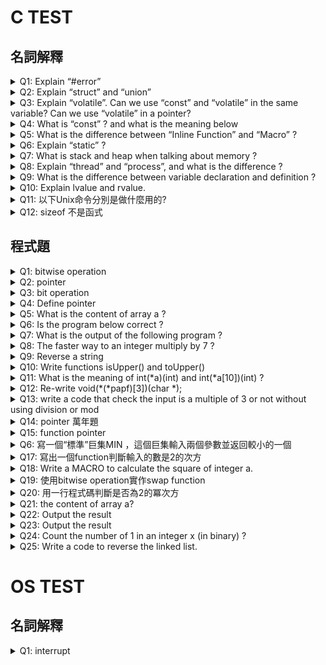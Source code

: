 # C TEST
## 名詞解釋
<details>
<summary>Q1: Explain “#error”</summary>

可以用來強制中斷編譯器並且輸出訊息，這是寫給編譯器看的，通常搭配 Cflag,CXXflag 使用，在編譯時中斷錯誤的流程。#error預處理程序指令用於指示錯誤。如果找到#error指令編譯器將發出致命錯誤，並且跳過進一步的編譯過程。
以下是在 glibc 中可見的範例
<pre><code>#if !defined(__cplusplus)
#error C++ compiler required.
#endif
</code></pre>
</details>

<details>
<summary>Q2: Explain “struct” and “union”</summary>
struct =
在 C 上
自訂一種資料型態裡面可以包含多種資料型態，並且會按照程式中定義時擺放的順序在內存中排序，按照宣告的順序擺放。編譯器會自動為struct的成員分配空間。
在 C++ 上 struct 被擴展到可以內建 method ，跟 class 的意義非常類似，只是繼承與存取權限預設皆為 public 相反的 class 預設為 private，以及 class 有 template 的擴充 struct 沒有

union 一種特殊的所有內容都從內存開頭開始存取的資料型態，並且他的大小由內部最大的那個資料型態來定義。會用同一個存儲空間，只能存儲最後一個成員訊息。只給其中一個成員給值而使用其他值就會壞掉

補充：
typedef:保留字。可以為資料型態建立別名。ex: typedef unsigned uint; typedef int (*CMP)(int,int)
enum: C語言提供自定型態為enum，是一組由識別字所代表的整數常數。除非特別指定，不然都是由0開始，接下來遞增1。ex: enum week{Sunday,Monday,Tuesday,Wednesday,Thursday,Friday,Saturday};

</details>

<details>
<summary>Q3: Explain “volatile”. Can we use “const” and “volatile” in the same variable? Can we use “volatile” in a pointer?</summary>
volatile 加在變數前面。是在指示編譯器每次對該變數進行存取時都要「立即更新」，不應該對其做任何最佳化。
因為有時候變數會先放在CPU register中沒被寫到mem裡，若有其他人要透過他反應便會壞掉。用volatile就可確保變數可以馬上反應
可以跟 const 合用，假設你要(監看)一個 CPU flag 時就是不錯的時機。


Extend

一個定義為 volatile 的變量是說這變量可能會被意想不到地改變（尤其在嵌入式系統），因此編譯器不會去假設這個變量的值了。精確地說就是，優化器不會將其優化，而是在用到這個變量時必須每次都重新讀取這個變量的值，不是使用保存在暫存器裡的備份。
下面是 volatile 變量的幾個例子︰
1. 並行設備的硬體暫存器 (如︰狀態暫存器)
2. 一個中斷服務子程序中會訪問到的非自動變數(Non-automatic variables)
3. 多執行緒中共享的變數
是的。一個例子是只讀的狀態寄存器（不應該被程式修改，但有可能被硬體修改，比如interrupt routine）。它是 volatile 因為它可能被意想不到地改變。它是 const 因為程序不應該試圖去修改它。
是的。比如當一個中斷服務的子程序修改一個指向buffer的pointer時。
</details>

<details>
<summary>Q4: What is “const” ? and what is the meaning below</summary>

const int a;

int const a;

const int *a;

int * const a;

int const * a const;

const 代表只可讀不可改。
1. 一個常數型整數
2. 同 1，一個常數型整數
3. 一個指向常數型整數的指標 (整型數不可修改，但指標可以)
4. 一個指向整數的常數型指標 (指標指向的整數可以修改，但指標不可修改)
5. 一個指向常數型整數的常數型指標 (指標指向的整數不可修改，同時指標也不可修改)
</details>

<details>
<summary>Q5: What is the difference between “Inline Function” and “Macro” ?</summary>
Macro是在預處理時直接單純的文字替換，inline function是在compile階段時，直接取代function。比較下面兩個例子：

inline寫法：
<pre><code>
inline int square(int x) {
    return x * x;
}
</code></pre>
output: SQUARE(3 + 2) → (3 + 2) * (3 + 2) = 25

Macro寫法：
<pre><code>
#define SQUARE(x) (x * x)
</code></pre>
output: SQUARE(3 + 2) → 3 + 2 * 3 + 2 = 11
</details>

<details>
<summary>Q6: Explain “static” ?</summary>
1. static 出現在變數前，且該變數宣告於函式中 (C/C++)：
局部變數加上 static 修飾後便不會因為離開可視範圍而消失。
2. static 出現在變數前，且該變數不是宣告於函式中(C/C++)：
讓變數只限定在該檔案內，而不是整個程式中（解決編譯時連結多個檔案造成相同變數名衝突）。
3. static 出現在類別的成員變數前 (C++ only)：
表示該變數不屬於某個類別實例，他屬於這個類別，所有以此類別生成出來的實例都共用這個變數。
4. static 出現在類別的成員函式之前 (C++ only)：
表示該函式不屬於某個類別實例，他屬於這個類別，所有以此類別生成出來的實例都共用這個函式（即便我們沒有產生實例出來，我們也隨時可以取用這個函式）

[Reference](https://medium.com/@alan81920/c-c-%E4%B8%AD%E7%9A%84-static-extern-%E7%9A%84%E8%AE%8A%E6%95%B8-9b42d000688f)
</details>

<details>
<summary>Q7: What is stack and heap when talking about memory ?</summary>
Stack: allocated by compiler, store function parameters and local variables
    
1. very fast access
2. don't have to explicitly de-allocate variables
3. space is managed efficiently by CPU, memory will not become fragmented
4. local variables only
5. limit on stack size (OS-dependent)
6. variables cannot be resized

   
Heap: allocated by programmer
1. variables can be accessed globally
2. no limit on memory size
3. (relatively) slower access
4. no guaranteed efficient use of space, memory may become fragmented
5. you must manage memory (you're in charge of allocating and freeing variables) or memory leakage will happen
6. variables can be resized using realloc()

   
Static: store global variable and static variable (initialized when process starts)
Literal Constant: store comments (text)
</details>

<details>
<summary>Q8: Explain “thread” and “process”, and what is the difference ? </summary>
Process: an executing instance of an program. Process takes more time to terminate and it is isolated means it does not share memory with any other process.

Thread: a path of execution within a process. Thread takes less time to terminate as compared to process and like process threads do not isolate. They share memory with other threads.


The typical difference is that threads (of the same process) run in a shared memory space, while processes run in separate memory spaces.
[Reference](https://pediaa.com/difference-between-process-and-thread/)
</details>

<details>
<summary>Q9: What is the difference between variable declaration and definition ?</summary>
A declaration provides basic attributes of a symbol: its type and name. 
    
A definition provides all of the details of that symbol.
</details>

<details>
<summary>Q10: Explain lvalue and rvalue.</summary>
value 指 等號的左值
rvalue 指 等號的右值

lvalue 是一個物件的保存在單一運算式之外的物件
rvalue 是一個物件在某個時間單位的結果

++c 是lvalue
c++ 是rvalue
</details>
<details>
<summary>Q11: 以下Unix命令分別是做什麼用的?</summary>

    1. chmod: 更改存取權限

    2. who: 显示当前登录系统的用户

    3. which: 查看可执行文件的位置

    4. echo: 顯示訊息

    5. whereis - 查看文件的位置

    6. locate - 配合数据库查看文件位置
  
    7. find - 实际搜寻硬盘查询文件名称

</details>

<details>
<summary>Q12: sizeof 不是函式</summary>
    
sizeof 不是函式，不會在執行時計算變數或型別的值，而是在編譯時，所有的 sizeof 都被具體的值替換。

<pre><code>
double f(){
  printf("Come into Double f...\n");
  return 0.0;
}

int main(){
  int var=0;
  int size=sizeof(var++);  //sizeof(var++)在編譯時會直接被替換++不會執行
  printf("var = %d, size = %d\n", var, size);
  size = sizeof(f());
  printf("size = %d\n", size);
  return 0;
}

</code></pre>

##output
var = 0, size = 4
size = 8


常見考題

    64bit
    sizeof(string)          = 8
    sizeof(char)         = 1
    sizeof(p)            = 8
    sizeof(short)        = 2
    sizeof(int)          = 4
    sizeof(long)         = 8
    sizeof(long long)    = 8
    sizeof(size_t)       = 8
    sizeof(double)       = 8
    sizeof(long double)  = 16
    32bit
    sizeof(string)          = 4
    sizeof(char)         = 1
    sizeof(p)            = 4  //指標
    sizeof(short)        = 2
    sizeof(int)          = 4  //怕因環境影響程式,絕大多數64,32的編譯器是一樣大
    sizeof(long)         = 4      
    sizeof(long long)    = 8
    sizeof(size_t)       = 4
    sizeof(double)       = 8
    sizeof(long double)  = 12    //看作long+double = 4 + 8 =12
    
</details>

## 程式題
<details>
<summary>Q1: bitwise operation</summary>
unsigned long v1 = 0x 00001111;
  
unsigned long v2 = 0x 00001202;

unsigned long v;

v = v1&(~v2); ......1

v = v | v2;.........2

ask: the value of v?

記得先轉成2進位再做 bit operation

ANS. (1) v = 0x00000111 (2) v = 0x00001313

</details>

<details>
<summary>Q2: pointer</summary>
int a[5] ={1,2,3,4,5};
  
int *p = (int *)(&a+1);

ask: the value of *(a+1), (*p-1)?

ANS:

(&a+1) = undefine

*(a+1) = 2

(*p-1) = 0

(這邊答案似乎有誤, (*p-1)應為undefined
</details>
<details>
<summary>Q3: bit operation</summary>
  
a) set the specific bit
  
b) clear the specific bit

c) inverse the specific bit (0->1; 1->0)

Ans:

Modify by define:

#define setBit(x,n) (x|= (1<<n))
                              
#define clearBit(x,n) (x&= ~(1<<n))
                              
#define inverseBit(x,n) (x^= (1<<n))

Modify by function:

1. void setBit(int &a, b) { a |= (0x1<<b); }

2. void clearBit3(int &a, b) { a &= ~(0x1<<b); }

3. void inverseBit(int &a, b) { a ^= (0x1<<b); }
</details>

<details>
<summary>Q4: Define pointer</summary>

1. An integer
2. A pointer to an integer
3. A pointer to a pointer to an integer
4. An array of 10 integers
5. An array of 10 pointers to integers
6. A pointer to an array of 10 integers
7. A pointer to a function that takes an integer as an argument and returns an integer
8. An array of 10 pointers to integers



An array of ten pointers to functions that take an integer argument and return an integer

1. int a
2. int *a
3. int **a
4. int a[10]
5. int *a[10]
6. int (*a)[10]
7. int (*a)(int)
8. int (*a[10])(int)
</details>

<details>
<summary>Q5: What is the content of array a ?</summary>
int a[] = {6, 7, 8, 9, 10};

int *p = a;

*(p++) += 123;

*(++p) += 123;

ANS: {129, 7, 131, 9, 10}

</details>

<details>
<summary>Q6: Is the program below correct ?</summary>
unsigned int zero = 0;

unsigned int compzero = 0xFFFF; /*1’s complement of zero */

對于一個整數型不是16位元的處理器為說，上面的程式碼是不正確的。應編寫如下︰ unsigned int compzero = ~0;
</details>

<details>
<summary>Q7: What is the output of the following program ?</summary>
<pre><code>
void foo(void) {
unsigned int a = 6;
    int b = -20;
    (a + b > 6) ? puts(“> 6”) : puts(“<= 6”);
}
</code></pre>

當表達式中存在有符號類型和無符號類型（unsigned）時所有的操作數都自動轉換為無符號類型。因此-20變成了一個非常大的正整數，所以該表達式計算出的結果大于6。
</details>
<details>
<summary>Q8: The faster way to an integer multiply by 7 ?</summary>
i = (i << 2) + (i << 1) + (i << 0)

i = (i << 3)-i
</details>

<details>
<summary>Q9: Reverse a string</summary>
<pre><code>
void reverseStr(string& str) {
    int n = str.length();
    for (int i = 0; i < n / 2; i++)
        swap(str[i], str[n - i - 1]);
}
</code>
</pre>
</details>

<details>
<summary>Q10: Write functions isUpper() and toUpper()</summary>
<pre><code>
bool isUpper(int ch) {
    return (ch >= 'A' && ch <= 'Z');
}
int toUpper(int ch) { 
    if (isUpper(ch))
        return ch;
    else 
        return (ch + 'A' - 'a');
}
</code></pre>
</details>

<details>
<summary>Q11: What is the meaning of int(*a)(int) and int(*a[10])(int) ?</summary>
A pointer to a function that takes an integer argument and returns an integer.

An array of 10 pointers to functions that take an integer argument and return an integer.
</details>

<details>
<summary>Q12: Re-write void(*(*papf)[3])(char *);</summary>
Re-write void(*(*papf)[3])(char *);
    
typedef__________;
    
pf(*papf)[3];

Ans:

void (*pf) (char *)

-> typedef void(*pf)(char *);
</details>
<details>
<summary>Q13: write a code that check the input is a multiple of 3 or not without using division or mod</summary>
<pre><code>
//這個是剛好用 3 的特性來解
int divide3(int a){
    int ans = 0;
    while(a){
        ans += a&1;
        a>>=1;
        ans -= a&1;
        a>>=1;
    }
    return !(ans);
}

///通用算法(This can be used for any number)
/*
set Number = abcde(2進位)
abcde = abc<<2 + de
      = abc*(4) + de
      = abc(*3) + (abc + de)
任何數字都可以用類似的方式拆出用 &跟<<完成的判斷 
*/    
      
int isMult3(unsigned int n)
{
    if ( n == 0 || n == 3 )    
        return 1;
    if ( n < 3 ) 
        return 0;
    n = (n >> 2) + (n & 3);
    /* Recursive call till you get nor a special terminate condition */
    return(isMult3(n));
}
</code></pre>
</details>
<details>
<summary>Q14: pointer 萬年題</summary>
<pre><code>
int a[5]={1,2,3,4,5};
int *p=a;
*(p++)+=123;
*(++p)+=123;
</code></code></pre>

請問a陣列的每個值為何?

Ans:
萬年面試題目

124 2 126 4 5
</details>

<details>
<summary>Q15: function pointer</summary>
<pre><code>
extern void func1(void);
extern void func2(void);
extern void func3(void);
extern void func4(void);
extern void func5(void);

void main(int n)
{
   if n==1 execute func1;
   if n==2 execute func2;
   if n==3 execute func3;
   if n==4 execute func4;
   if n==5 execute func5;
}
</code></pre>

保證 n 一定是上面五個數字之一

不能用if 和 switch case , 請用你認為最快的方法實作main
<pre><code>
void (*fp[5]) ();
fp[0] = func1;
fp[1] = func2;
fp[2] = func3;
fp[3] = func4;
fp[4] = func5;
fp[n-1]();
</code></pre>
</details>

<details>
<summary>Q6: 寫一個“標準”巨集MIN ，這個巨集輸入兩個參數並返回較小的一個</summary>
#define min(a,b) ((a)<(b)?(a):(b))
</details>

<details>
<summary>Q17: 寫出一個function判斷輸入的數是2的次方</summary>
<pre><code>
inline int define2N(int n){
    return (!(n&n-1) && n!=0)
}
</code></pre>
</details>
<details>
<summary>Q18: Write a MACRO to calculate the square of integer a.</summary>
#define sqare(x) ((x)*(x))
</details>

<details>
<summary>Q19: 使用bitwise operation實作swap function</summary>
<pre><code>
void swap(int *a, int *b)
{
    *a = *a ^ *b;
    *b = *a ^ *b;
    *a = *a ^ *b;
}
</code></pre>
</details>

<details>
<summary>Q20: 用一行程式碼判斷是否為2的冪次方</summary>

Ans: return N>0 && (N&(N-1)) == 0
</details>

<details>
<summary>Q21:  the content of array a?</summary>
Int a[] = {6, 7, 8, 9, 10};

Int *p=a;

*(p++)+=123;

*(++p)+=123;
Ans:a[] = {129, 7, 131, 9, 10} (這題考運算子的優先順序)
</details>
<details>
<summary>Q22: Output the result</summary>
<pre><code>
int fun(int x)
{
    int count = 0;
    while(x){
        count++;
        x = x & (x-1)
    }
    return count
}

fun(456) + fun(123) + fun(789) = ? (15)
</code></pre>
Ans: 4 + 6 + 5 = 15 (計算輸入進來的數字，其二進位表示有幾個1)
</details>

<details>
<summary>Q23: Output the result</summary>
<pre><code>
#define INC(x) x*=2; x+=1

int main()
{
    int i, j;
    for (i = 0, j = 1; i < 5; i++)
    INC(j);
    printf("j = %d\n", j);
}
</code></pre>
求J輸出值是多少?
Ans: 2 (玄機在for迴圈沒有括號)
</details>

<details>
<summary>Q24: Count the number of 1 in an integer x (in binary) ?</summary>
<pre><code>
int main()
{
    int x = 0b111010111111;
    int count =0;
    while(x>0)
    {
        x = x & (x-1);
        count++;
    }
    
    printf("count=%d\n",count);
    return 0;
}
</code></pre>
</details>

<details>
<summary>Q25: Write a code to reverse the linked list.</summary>
<pre><code>
void reverse_list(ListNode* head) {
    //create three pointer precedent, current, and previous
    ListNode *curr = head,
             *prev = NULL,
             *prec = NULL;
    while(curr) {
        prec = curr->prec;
        curr->next = prev;
        prev = curr;
        curr = prec;
    }
    head = prev;
}
</code></pre>
</details>


# OS TEST
## 名詞解釋
<details>
<summary>Q1: interrupt</summary>

</details>
